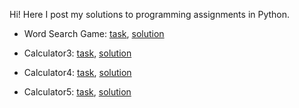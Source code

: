 Hi! Here I post my solutions to programming assignments in Python.

- Word Search Game: [task](word_search_game.md), [solution](word_search_game.py)

- Calculator3: [task](task1.md), [solution](calculator3.py)

- Calculator4: [task](task2.md), [solution](calculator4.py)

- Calculator5: [task](task3.md), [solution](calculator5.py) 
